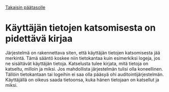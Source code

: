 [Takaisin päätasolle](./../README.md)

# Käyttäjän tietojen katsomisesta on pidettävä kirjaa

Järjestelmä on rakennettava siten, että käyttäjän tietojen katsomisesta jää
merkintä. Tämä sääntö koskee niin tietokantaa kuin esimerkiksi logeja, jos ne
sisältävät käyttäjän tietoja. Katselusta tulee kirjata, mitä tietoja on
katseltu, milloin ja miksi. Jos mahdollista järjestelmän tulisi olla koneellinen. Tällöin
tietokantaan tai logeihin ei saa olla pääsyä ohi auditointijärjestelmän. Käyttäjällä on
oikeus saada tietoonsa, kuka hänen tietojaan on katsellut ja miksi.

